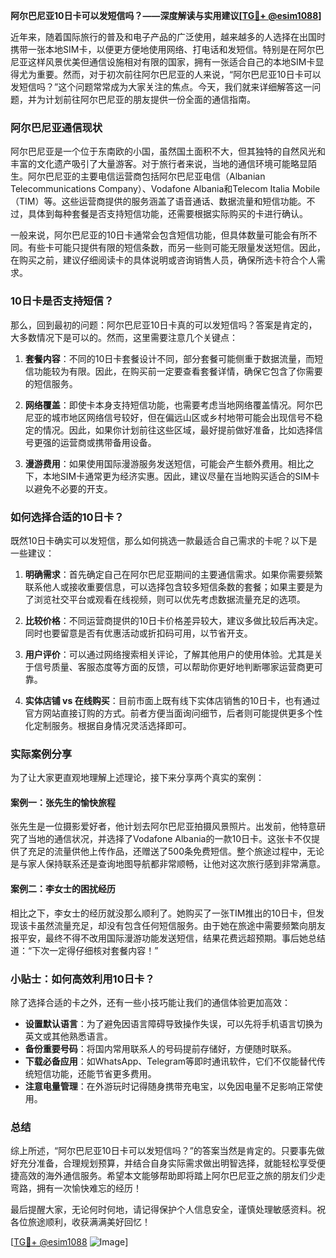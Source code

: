 **阿尔巴尼亚10日卡可以发短信吗？——深度解读与实用建议[[TG💪+ @esim1088](https://t.me/s/esim1088)]**

近年来，随着国际旅行的普及和电子产品的广泛使用，越来越多的人选择在出国时携带一张本地SIM卡，以便更方便地使用网络、打电话和发短信。特别是在阿尔巴尼亚这样风景优美但通信设施相对有限的国家，拥有一张适合自己的本地SIM卡显得尤为重要。然而，对于初次前往阿尔巴尼亚的人来说，“阿尔巴尼亚10日卡可以发短信吗？”这个问题常常成为大家关注的焦点。今天，我们就来详细解答这一问题，并为计划前往阿尔巴尼亚的朋友提供一份全面的通信指南。

### 阿尔巴尼亚通信现状

阿尔巴尼亚是一个位于东南欧的小国，虽然国土面积不大，但其独特的自然风光和丰富的文化遗产吸引了大量游客。对于旅行者来说，当地的通信环境可能略显陌生。阿尔巴尼亚的主要电信运营商包括阿尔巴尼亚电信（Albanian Telecommunications Company）、Vodafone Albania和Telecom Italia Mobile（TIM）等。这些运营商提供的服务涵盖了语音通话、数据流量和短信功能。不过，具体到每种套餐是否支持短信功能，还需要根据实际购买的卡进行确认。

一般来说，阿尔巴尼亚的10日卡通常会包含短信功能，但具体数量可能会有所不同。有些卡可能只提供有限的短信条数，而另一些则可能无限量发送短信。因此，在购买之前，建议仔细阅读卡的具体说明或咨询销售人员，确保所选卡符合个人需求。

### 10日卡是否支持短信？

那么，回到最初的问题：阿尔巴尼亚10日卡真的可以发短信吗？答案是肯定的，大多数情况下是可以的。然而，这里需要注意几个关键点：

1. **套餐内容**：不同的10日卡套餐设计不同，部分套餐可能侧重于数据流量，而短信功能较为有限。因此，在购买前一定要查看套餐详情，确保它包含了你需要的短信服务。

2. **网络覆盖**：即使卡本身支持短信功能，也需要考虑当地网络覆盖情况。阿尔巴尼亚的城市地区网络信号较好，但在偏远山区或乡村地带可能会出现信号不稳定的情况。因此，如果你计划前往这些区域，最好提前做好准备，比如选择信号更强的运营商或携带备用设备。

3. **漫游费用**：如果使用国际漫游服务发送短信，可能会产生额外费用。相比之下，本地SIM卡通常更为经济实惠。因此，建议尽量在当地购买适合的SIM卡以避免不必要的开支。

### 如何选择合适的10日卡？

既然10日卡确实可以发短信，那么如何挑选一款最适合自己需求的卡呢？以下是一些建议：

1. **明确需求**：首先确定自己在阿尔巴尼亚期间的主要通信需求。如果你需要频繁联系他人或接收重要信息，可以选择包含较多短信条数的套餐；如果主要是为了浏览社交平台或观看在线视频，则可以优先考虑数据流量充足的选项。

2. **比较价格**：不同运营商提供的10日卡价格差异较大，建议多做比较后再决定。同时也要留意是否有优惠活动或折扣码可用，以节省开支。

3. **用户评价**：可以通过网络搜索相关评论，了解其他用户的使用体验。尤其是关于信号质量、客服态度等方面的反馈，可以帮助你更好地判断哪家运营商更可靠。

4. **实体店铺 vs 在线购买**：目前市面上既有线下实体店销售的10日卡，也有通过官方网站直接订购的方式。前者方便当面询问细节，后者则可能提供更多个性化定制服务。根据自身情况灵活选择即可。

### 实际案例分享

为了让大家更直观地理解上述理论，接下来分享两个真实的案例：

#### 案例一：张先生的愉快旅程
张先生是一位摄影爱好者，他计划去阿尔巴尼亚拍摄风景照片。出发前，他特意研究了当地的通信状况，并选择了Vodafone Albania的一款10日卡。这张卡不仅提供了充足的流量供他上传作品，还赠送了500条免费短信。整个旅途过程中，无论是与家人保持联系还是查询地图导航都非常顺畅，让他对这次旅行感到非常满意。

#### 案例二：李女士的困扰经历
相比之下，李女士的经历就没那么顺利了。她购买了一张TIM推出的10日卡，但发现该卡虽然流量充足，却没有包含任何短信服务。由于她在旅途中需要频繁向朋友报平安，最终不得不改用国际漫游功能发送短信，结果花费远超预期。事后她总结道：“下次一定得仔细核对套餐内容！”

### 小贴士：如何高效利用10日卡？

除了选择合适的卡之外，还有一些小技巧能让我们的通信体验更加高效：

- **设置默认语言**：为了避免因语言障碍导致操作失误，可以先将手机语言切换为英文或其他熟悉语言。
- **备份重要号码**：将国内常用联系人的号码提前存储好，方便随时联系。
- **下载必备应用**：如WhatsApp、Telegram等即时通讯软件，它们不仅能替代传统短信功能，还能节省更多费用。
- **注意电量管理**：在外游玩时记得随身携带充电宝，以免因电量不足影响正常使用。

### 总结

综上所述，“阿尔巴尼亚10日卡可以发短信吗？”的答案当然是肯定的。只要事先做好充分准备，合理规划预算，并结合自身实际需求做出明智选择，就能轻松享受便捷高效的海外通信服务。希望本文能够帮助即将踏上阿尔巴尼亚之旅的朋友们少走弯路，拥有一次愉快难忘的经历！

最后提醒大家，无论何时何地，请记得保护个人信息安全，谨慎处理敏感资料。祝各位旅途顺利，收获满满美好回忆！

[[TG💪+ @esim1088](https://t.me/s/esim1088) ![Image](https://i.postimg.cc/4NQfJmqS/Snipaste-2025-05-13-00-14-12.png)]